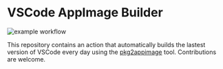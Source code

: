 # VSCode AppImage Builder
![example workflow](https://github.com/Toomoch/VSCode-AppImage-Builder/actions/workflows/vscode.yml/badge.svg)

This repository contains an action that automatically builds the lastest version of VSCode every day using the [pkg2appimage](https://github.com/AppImage/pkg2appimage) tool.
Contributions are welcome.
